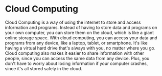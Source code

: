 # Cloud Computing

Cloud Computing is a way of using the internet to store and access information and programs. Instead of having to store data and programs on your own computer, you can store them on the cloud, which is like a giant online storage space. With cloud computing, you can access your data and programs from any device, like a laptop, tablet, or smartphone. It's like having a virtual hard drive that's always with you, no matter where you go. Cloud computing also makes it easier to share information with other people, since you can access the same data from any device. Plus, you don't have to worry about losing information if your computer crashes, since it's all stored safely in the cloud.
